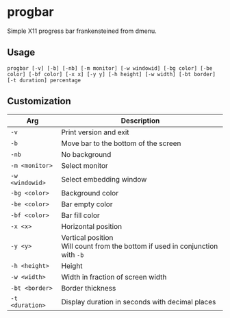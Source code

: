 # progbar
Simple X11 progress bar frankensteined from dmenu.

## Usage
```
progbar [-v] [-b] [-nb] [-m monitor] [-w windowid] [-bg color] [-be color] [-bf color] [-x x] [-y y] [-h height] [-w width] [-bt border] [-t duration] percentage
```

## Customization

Arg             | Description
----------------|--------------
`-v`            | Print version and exit
`-b`            | Move bar to the bottom of the screen
`-nb`           | No background
`-m <monitor>`  | Select monitor
`-w <windowid>` | Select embedding window
`-bg <color>`   | Background color
`-be <color>`   | Bar empty color
`-bf <color>`   | Bar fill color
`-x <x>`        | Horizontal position
`-y <y>`        | Vertical position <br> Will count from the bottom if used in conjunction with `-b`
`-h <height>`   | Height
`-w <width>`    | Width in fraction of screen width
`-bt <border>`  | Border thickness
`-t <duration>` | Display duration in seconds with decimal places